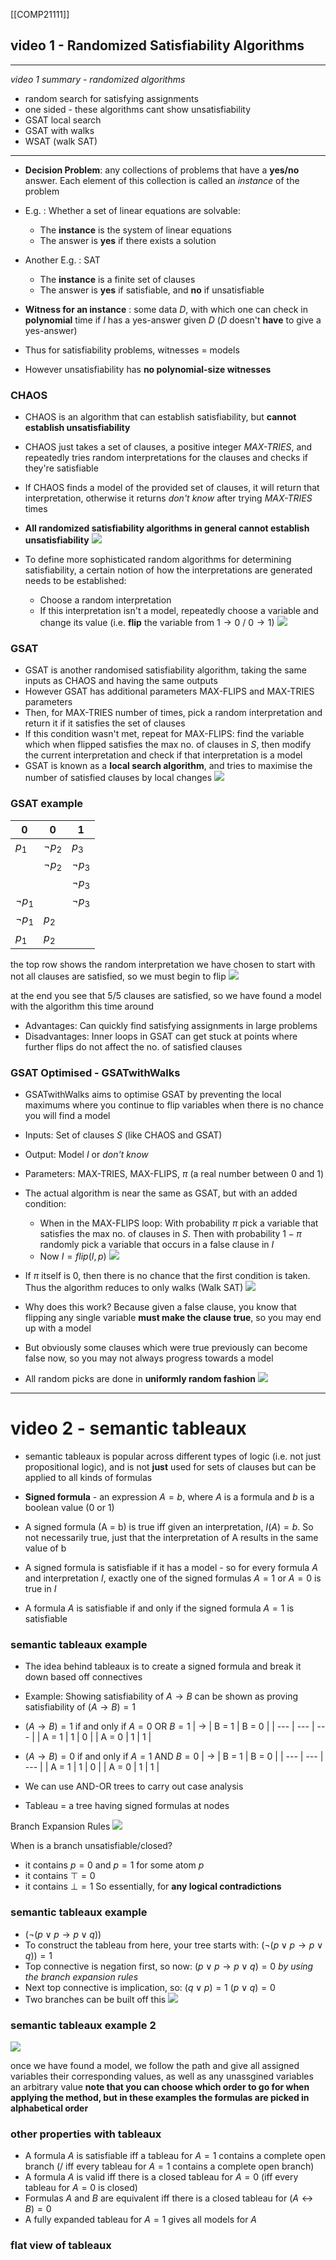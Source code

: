 [[COMP21111]]
## video 1 - Randomized Satisfiability Algorithms

***
*video 1 summary - randomized algorithms*
- random search for satisfying assignments
- one sided - these algorithms cant show unsatisfiability
- GSAT local search
- GSAT with walks
- WSAT (walk SAT)
***

- **Decision Problem**: any collections of problems that have a **yes/no** answer. Each element of this collection is called an *instance* of the problem
- E.g. : Whether a set of linear equations are solvable:
	- The **instance** is the system of linear equations
	- The answer is **yes** if there exists a solution
- Another E.g. : SAT
	- The **instance** is a finite set of clauses
	- The answer is **yes** if satisfiable, and **no** if unsatisfiable

- **Witness for an instance** : some data $D$, with which one can check in **polynomial** time if $I$ has a yes-answer given $D$ ($D$ doesn't **have** to give a yes-answer)
- Thus for satisfiability problems, witnesses = models
- However unsatisfiability has **no polynomial-size witnesses**

### CHAOS
- CHAOS is an algorithm that can establish satisfiability, but **cannot establish unsatisfiability**
- CHAOS just takes a set of clauses, a positive integer *MAX-TRIES*, and repeatedly tries random interpretations for the clauses and checks if they're satisfiable
- If CHAOS finds a model of the provided set of clauses, it will return that interpretation, otherwise it returns *don't know* after trying *MAX-TRIES* times
- **All randomized satisfiability algorithms in general cannot establish unsatisfiability**
  ![](https://i.imgur.com/bGWJRPd.png)


- To define more sophisticated random algorithms for determining satisfiability, a certain notion of how the interpretations are generated needs to be established:
	- Choose a random interpretation
	- If this interpretation isn't a model, repeatedly choose a variable and change its value (i.e. **flip** the variable from $1\rightarrow 0$ / $0\rightarrow 1$)
![](https://i.imgur.com/9IQMmmi.png)


### GSAT
- GSAT is another randomised satisfiability algorithm, taking the same inputs as CHAOS and having the same outputs
- However GSAT has additional parameters MAX-FLIPS and MAX-TRIES parameters
- Then, for MAX-TRIES number of times, pick a random interpretation and return it if it satisfies the set of clauses
- If this condition wasn't met, repeat for MAX-FLIPS: find the variable which when flipped satisfies the max no. of clauses in $S$, then modify the current interpretation and check if that interpretation is a model
- GSAT is known as a **local search algorithm**, and tries to maximise the number of satisfied clauses by local changes
![](https://i.imgur.com/N7FEAzh.png)


### GSAT example

| 0 | 0 | 1 |
| --- | --- | --- |
|$p_1$ | $\neg p_2$ | $p_3$ |
| | $\neg p_2$ | $\neg p_3$ |
| | | $\neg p_3$ |
| $\neg p_1$ | | $\neg p_3$ |
| $\neg p_1$ | $p_2$ | |
| $p_1$ | $p_2$ | |

the top row shows the random interpretation we have chosen to start with
not all clauses are satisfied, so we must begin to flip
![](https://i.imgur.com/bkm23d7.png)

at the end you see that 5/5 clauses are satisfied, so we have found a model with the algorithm this time around

- Advantages: Can quickly find satisfying assignments in large problems
- Disadvantages: Inner loops in GSAT can get stuck at points where further flips do not affect the no. of satisfied clauses

### GSAT Optimised - GSATwithWalks
- GSATwithWalks aims to optimise GSAT by preventing the local maximums where you continue to flip variables when there is no chance you will find a model
- Inputs: Set of clauses $S$ (like CHAOS and GSAT)
- Output: Model $I$ or *don't know*
- Parameters: MAX-TRIES, MAX-FLIPS, $\pi$ (a real number between 0 and 1)

- The actual algorithm is near the same as GSAT, but with an added condition:
	- When in the MAX-FLIPS loop: With probability $\pi$ pick a variable that satisfies the max no. of clauses in $S$. Then with probability $1-\pi$ randomly pick a variable that occurs in a false clause in $I$
	- Now $I = flip(I,p)$
![](https://i.imgur.com/lPLvKhk.png)


- If $\pi$ itself is 0, then there is no chance that the first condition is taken. Thus the algorithm reduces to only walks (Walk SAT)
![](https://i.imgur.com/KFHEi0v.png)


- Why does this work? Because given a false clause, you know that flipping any single variable **must make the clause true**, so you may end up with a model
- But obviously some clauses which were true previously can become false now, so you may not always progress towards a model
- All random picks are done in **uniformly random fashion**
![](https://i.imgur.com/oKi5L6b.png)


***

# video 2 - semantic tableaux

- semantic tableaux is popular across different types of logic (i.e. not just propositional logic), and is not **just** used for sets of clauses but can be applied to all kinds of formulas

- **Signed formula** - an expression $A = b$, where $A$ is a formula and $b$ is a boolean value ($0$ or $1$)
- A signed formula (A = b) is true iff given an interpretation, $I(A) = b$. So not necessarily true, just that the interpretation of A results in the same value of b

- A signed formula is satisfiable if it has a model - so for every formula $A$ and interpretation $I$, exactly one of the signed formulas $A = 1$ or $A = 0$ is true in $I$
- A formula $A$ is satisfiable if and only if the signed formula $A = 1$ is satisfiable

### semantic tableaux example

- The idea behind tableaux is to create a signed formula and break it down based off connectives
- Example: Showing satisfiability of $A\rightarrow B$ can be shown as proving satisfiability of $(A \rightarrow B) = 1$
- $(A\rightarrow B) = 1$ if and only if $A = 0$ OR $B = 1$
| $\rightarrow$ | B = 1 | B = 0 |
| --- | --- | --- |
| A = 1 | 1 | 0 |
| A = 0 | 1 | 1 |

- $(A \rightarrow B) = 0$ if and only if $A = 1$ AND $B = 0$
| $\rightarrow$ | B = 1 | B = 0 |
| --- | --- | --- |
| A = 1 | 1 | 0 |
| A = 0 | 1 | 1 |

- We can use AND-OR trees to carry out case analysis
- Tableau = a tree having signed formulas at nodes

Branch Expansion Rules
![](https://i.imgur.com/tdjooNZ.png)


When is a branch unsatisfiable/closed?
- it contains $p = 0$ and $p = 1$ for some atom $p$
- it contains $\top = 0$
- it contains $\bot = 1$
So essentially, for **any logical contradictions**

### semantic tableaux example

- $(\neg(p\lor p \rightarrow p \lor q))$
- To construct the tableau from here, your tree starts with:
	  $(\neg(p\lor p \rightarrow p \lor q)) = 1$
- Top connective is negation first, so now:
	  $(p\lor p \rightarrow p \lor q) = 0$
	*by using the branch expansion rules*
- Next top connective is implication, so:
	  $(q\lor p) = 1$
	  $(p\lor q) = 0$
- Two branches can be built off this
![](https://i.imgur.com/CkyOwIz.png)


### semantic tableaux example 2
![](https://i.imgur.com/Cmbh5yg.png)


once we have found a model, we follow the path and give all assigned variables their corresponding values, as well as any unassgined variables an arbitrary value
**note that you can choose which order to go for when applying the method, but in these examples the formulas are picked in alphabetical order**

### other properties with tableaux
- A formula $A$ is satisfiable iff a tableau for $A = 1$ contains a complete open branch (/ iff every tableau for $A = 1$ contains a complete open branch)
- A formula $A$ is valid iff there is a closed tableau for $A = 0$ (iff every tableau for $A = 0$ is closed)
- Formulas $A$ and $B$ are equivalent iff there is a closed tableau for $(A\leftrightarrow B) = 0$
- A fully expanded tableau for $A = 1$ gives all models for $A$

### flat view of tableaux